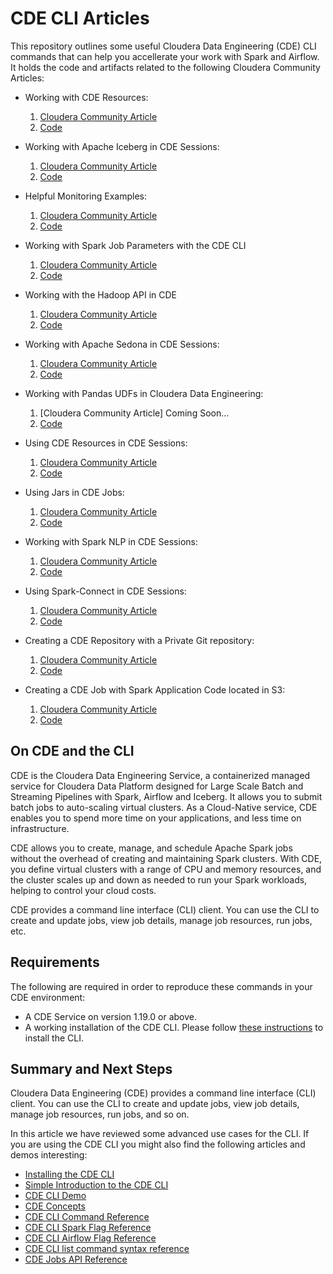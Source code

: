 # CDE CLI Articles

This repository outlines some useful Cloudera Data Engineering (CDE) CLI commands that can help you accellerate your work with Spark and Airflow. It holds the code and artifacts related to the following Cloudera Community Articles:

* Working with CDE Resources:
  1. [Cloudera Community Article](https://community.cloudera.com/t5/Community-Articles/Working-with-CDE-Files-Resources/ta-p/379891)
  2. [Code](https://github.com/pdefusco/CDE_CLI_Articles/blob/main/code/CDERESOURCES.md)

* Working with Apache Iceberg in CDE Sessions:
  1. [Cloudera Community Article](https://community.cloudera.com/t5/Community-Articles/Working-with-Iceberg-in-CDE-Spark-Sessions/ta-p/379892)
  2. [Code](https://github.com/pdefusco/CDE_CLI_Articles/blob/main/code/CDESESSIONSICEBERG.md)

* Helpful Monitoring Examples:
  1. [Cloudera Community Article](https://community.cloudera.com/t5/Community-Articles/Efficiently-Monitoring-Jobs-Runs-and-Resources-with-the-CDE/ta-p/379893)
  2. [Code](https://github.com/pdefusco/CDE_CLI_Articles/blob/main/code/CDELISTFILTERS.md)

* Working with Spark Job Parameters with the CDE CLI
  1. [Cloudera Community Article](https://community.cloudera.com/t5/Community-Articles/Working-with-CDE-Spark-Job-Parameters-in-Cloudera-Data/ta-p/380792)
  2. [Code](https://github.com/pdefusco/CDE_CLI_Articles/blob/main/code/CDESPARKJOBPARAMETERS.md)

* Working with the Hadoop API in CDE
  1. [Cloudera Community Article](https://community.cloudera.com/t5/Community-Articles/Cloud-Storage-File-System-Operations-with-the-Hadoop-API-in/ta-p/384213)
  2. [Code](https://github.com/pdefusco/CDE_CLI_Articles/blob/main/code/CDEHADOOPAPI.md)

* Working with Apache Sedona in CDE Sessions:
  1. [Cloudera Community Article](WIP)
  2. [Code](https://github.com/pdefusco/CDE_CLI_Articles/blob/main/code/CDESESSIONSEDONA.md)

* Working with Pandas UDFs in Cloudera Data Engineering:
  1. [Cloudera Community Article] Coming Soon...
  2. [Code](WIP)

* Using CDE Resources in CDE Sessions:
  1. [Cloudera Community Article](https://community.cloudera.com/t5/Community-Articles/Using-CDE-Resources-in-CDE-Sessions/ta-p/387834)
  2. [Code](https://github.com/pdefusco/CDE_CLI_Articles/blob/main/code/CDESESSIONSRESOURCES.md)

* Using Jars in CDE Jobs:
  1. [Cloudera Community Article](https://community.cloudera.com/t5/Community-Articles/Simplify-Spark-Submit-JAR-Dependency-Management-with/ta-p/393014)
  2. [Code](https://github.com/pdefusco/CDE_CLI_Articles/blob/main/code/CDEUSINGJARS.md)

* Working with Spark NLP in CDE Sessions:
  1. [Cloudera Community Article]()
  2. [Code]()

* Using Spark-Connect in CDE Sessions:
  1. [Cloudera Community Article]()
  2. [Code](https://github.com/pdefusco/CDE_CLI_Articles/blob/main/code/CDESPARKCONNECT.md)

* Creating a CDE Repository with a Private Git repository:
  1. [Cloudera Community Article](https://community.cloudera.com/t5/Community-Articles/CREATING-A-CDE-REPOSITORY-WITH-A-PRIVATE-GIT-REPOSITORY/ta-p/403540)
  2. [Code](https://github.com/pdefusco/CDE_CLI_Articles/blob/main/code/CDEPRIVATEREPO.md)

* Creating a CDE Job with Spark Application Code located in S3:
  1. [Cloudera Community Article](https://community.cloudera.com/t5/Community-Articles/Creating-a-CDE-Job-with-Spark-Application-Code-located-in-S3/ta-p/404160)
  2. [Code](https://github.com/pdefusco/CDE_CLI_Articles/blob/main/code/CDEJOBURLJAR.md)

## On CDE and the CLI

CDE is the Cloudera Data Engineering Service, a containerized managed service for Cloudera Data Platform designed for Large Scale Batch and Streaming Pipelines with Spark, Airflow and Iceberg. It allows you to submit batch jobs to auto-scaling virtual clusters. As a Cloud-Native service, CDE enables you to spend more time on your applications, and less time on infrastructure.

CDE allows you to create, manage, and schedule Apache Spark jobs without the overhead of creating and maintaining Spark clusters. With CDE, you define virtual clusters with a range of CPU and memory resources, and the cluster scales up and down as needed to run your Spark workloads, helping to control your cloud costs.

CDE provides a command line interface (CLI) client. You can use the CLI to create and update jobs, view job details, manage job resources, run jobs, etc.

## Requirements

The following are required in order to reproduce these commands in your CDE environment:

* A CDE Service on version 1.19.0 or above.
* A working installation of the CDE CLI. Please follow [these instructions](https://docs.cloudera.com/data-engineering/cloud/cli-access/topics/cde-cli.html) to install the CLI.

## Summary and Next Steps

Cloudera Data Engineering (CDE) provides a command line interface (CLI) client. You can use the CLI to create and update jobs, view job details, manage job resources, run jobs, and so on.

In this article we have reviewed some advanced use cases for the CLI. If you are using the CDE CLI you might also find the following articles and demos interesting:

* [Installing the CDE CLI](https://docs.cloudera.com/data-engineering/cloud/cli-access/topics/cde-cli.html)
* [Simple Introduction to the CDE CLI](https://github.com/pdefusco/CDE_CLI_Simple)
* [CDE CLI Demo](https://github.com/pdefusco/CDE_CLI_demo)
* [CDE Concepts](https://docs.cloudera.com/data-engineering/cloud/cli-access/topics/cde-cli-concepts.html)
* [CDE CLI Command Reference](https://docs.cloudera.com/data-engineering/cloud/cli-access/topics/cde-cli-reference.html)
* [CDE CLI Spark Flag Reference](https://docs.cloudera.com/data-engineering/cloud/cli-access/topics/cde-cli-spark-flag-reference.html)
* [CDE CLI Airflow Flag Reference](https://docs.cloudera.com/data-engineering/cloud/cli-access/topics/cde-cli-airflow-flag-reference.html)
* [CDE CLI list command syntax reference](https://docs.cloudera.com/data-engineering/cloud/cli-access/topics/cde-cli-list-flag-reference.html)
* [CDE Jobs API Reference](https://docs.cloudera.com/data-engineering/cloud/jobs-rest-api-reference/index.html)
